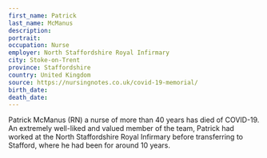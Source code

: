 ```yaml
---
first_name: Patrick
last_name: McManus
description: 
portrait: 
occupation: Nurse
employer: North Staffordshire Royal Infirmary
city: Stoke-on-Trent
province: Staffordshire
country: United Kingdom
source: https://nursingnotes.co.uk/covid-19-memorial/
birth_date: 
death_date: 
---
```


Patrick McManus (RN) a nurse of more than 40 years has died of COVID-19. An extremely well-liked and valued member of the team, Patrick had worked at the North Staffordshire Royal Infirmary before transferring to Stafford, where he had been for around 10 years.